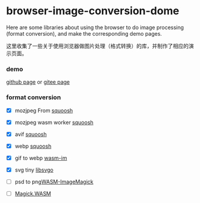 # browser-image-conversion-dome
Here are some libraries about using the browser to do image processing (format conversion), and make the corresponding demo pages.

这里收集了一些关于使用浏览器做图片处理（格式转换）的库，并制作了相应的演示页面。
### demo
[github page](https://renzhezhilu.github.io/squoosh-simple-demo/) or [gitee page](https://renzhezhilu.gitee.io/squoosh-simple-demo/)


### format conversion

- [x] mozjpeg  From [squoosh](https://github.com/GoogleChromeLabs/squoosh)
- [x] mozjpeg wasm worker [squoosh](https://github.com/GoogleChromeLabs/squoosh)
- [x] avif [squoosh](https://github.com/GoogleChromeLabs/squoosh)
- [x] webp [squoosh](https://github.com/GoogleChromeLabs/squoosh)
- [x] gif to webp [wasm-im](https://github.com/mk33mk333/wasm-im)
- [x] svg tiny [libsvgo](https://github.com/dr-js/libsvgo)
- [ ] psd to png[WASM-ImageMagick](https://github.com/KnicKnic/WASM-ImageMagick)
- [ ] [Magick.WASM](https://github.com/dlemstra/Magick.WASM)



<!-- ### local
Please use a static server to access html files. If you are familiar with node, [http-plug](https://github.com/renzhezhilu/http-plug) is recommended -->
